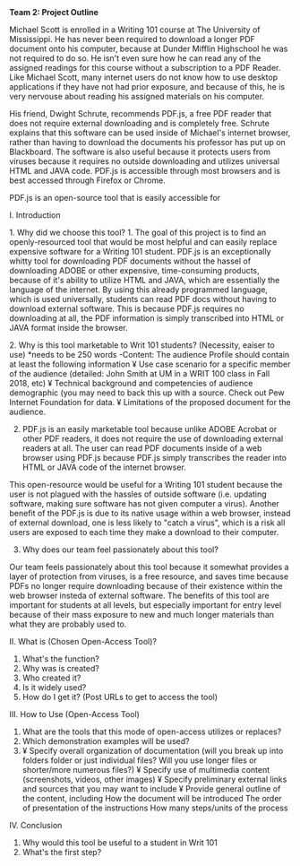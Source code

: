 <b>
Team 2: Project Outline
</b>
<p>
Michael Scott is enrolled in a Writing 101 course at The University of Mississippi. He has never been required to download a longer PDF document onto his computer, because at Dunder Mifflin Highschool he was not required to do so. He isn't even sure how he can read any of the assigned readings for this course without a subscription to a PDF Reader. Like Michael Scott, many internet users do not know how to use desktop applications if they have not had prior exposure, and because of this, he is very nervouse about reading his assigned materials on his computer. 

His friend, Dwight Schrute, recommends PDF.js, a free PDF reader that does not require external downloading and is completely free. Schrute explains that this software can be used inside of Michael's internet browser, rather than having to download the documents his professor has put up on Blackboard. The software is also useful because it protects users from viruses because it requires no outside downloading and utilizes universal HTML and JAVA code. PDF.js is accessible through most browsers and is best accessed through Firefox or Chrome. 

PDF.js is an open-source tool that is easily accessible for 
</p>
<p>
I. Introduction
</p>
<p>
  1. Why did we choose this tool?
  1. The goal of this project is to find an openly-resourced tool that would be most helpful and can easily replace expensive software for a Writing 101 student. PDF.js is an exceptionally whitty tool for downloading PDF documents without the hassel of downloading ADOBE or other expensive, time-consuming products, because of it's ability to utilize HTML and JAVA, which are essentially the language of the internet. By using this already programmed language, which is used universally, students can read PDF docs without having to download external software. This is because PDF.js requires no downloading at all, the PDF information is simply transcribed into HTML or JAVA format inside the browser. 
  </p>
  <p>
  2. Why is this tool marketable to Writ 101 students? (Necessity, eaiser to use) *needs to be 250 words 
       -Content: The audience Profile should contain at least the following information
¥	Use case scenario for a specific member of the audience (detailed: John Smith at UM in a WRIT 100 class in Fall 2018, etc)
¥	Technical background and competencies of audience demographic (you may need to back this up with a source. Check out Pew Internet Foundation for data.
¥	Limitations of the proposed document for the audience.

2. PDF.js is an easily marketable tool because unlike ADOBE Acrobat or other PDF readers, it does not require the use of downloading external readers at all. The user can read PDF documents inside of a web browser using PDF.js because PDF.js simply transcribes the reader into HTML or JAVA code of the internet browser. 

This open-resource would be useful for a Writing 101 student because the user is not plagued with the hassles of outside software (i.e. updating software, making sure software has not given computer a virus). Another benefit of the PDF.js is due to its native usage within a web browser, instead of external download, one is less likely to "catch a virus", which is a risk all users are exposed to each time they make a download to their computer. 
</p>

  3. Why does our team feel passionately about this tool?
  
  Our team feels passionately about this tool because it somewhat provides a layer of protection from viruses, is a free resource, and saves time because PDFs no longer require downloading because of their existence within the web browser insteda of external software. The benefits of this tool are important for students at all levels, but especially important for entry level because of their mass exposure to new and much longer materials than what they are probably used to. 

II. What is (Chosen Open-Access Tool)?
  1. What's the function?
  2. Why was is created?  
  3. Who created it?
  4. Is it widely used?
  5. How do I get it? (Post URLs to get to access the tool)

III. How to Use (Open-Access Tool)
  1. What are the tools that this mode of open-access utilizes or replaces?
  2. Which demonstration examples will be used?
  3. ¥	Specify overall organization of documentation (will you break up into folders folder or just individual files? Will you use longer files or shorter/more numerous files?)
¥	Specify use of multimedia content (screenshots, videos, other images)
¥	Specify preliminary external links and sources that you may want to include
¥	Provide general outline of the content, including
	How the document will be introduced
	The order of presentation of the instructions
	How many steps/units of the process

                                                                  
IV. Conclusion
  1. Why would this tool be useful to a student in Writ 101
  2. What's the first step?
  </p>
